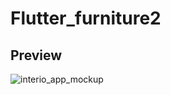 # Flutter_furniture2

## Preview

![interio_app_mockup](https://user-images.githubusercontent.com/38382273/115583906-fc9e5980-a2d2-11eb-9245-ea9a415b4286.png)
